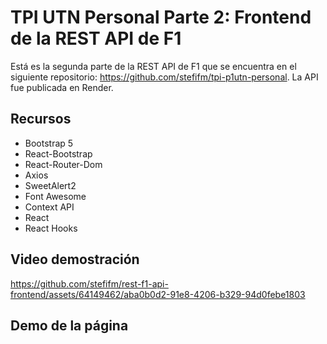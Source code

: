 # TPI UTN Personal Parte 2: Frontend de la REST API de F1

Está es la segunda parte de la REST API de F1 que se encuentra en el siguiente repositorio: https://github.com/stefifm/tpi-p1utn-personal.
La API fue publicada en Render.

## Recursos

- Bootstrap 5
- React-Bootstrap
- React-Router-Dom
- Axios
- SweetAlert2
- Font Awesome
- Context API
- React
- React Hooks

## Video demostración

https://github.com/stefifm/rest-f1-api-frontend/assets/64149462/aba0b0d2-91e8-4206-b329-94d0febe1803

## Demo de la página
